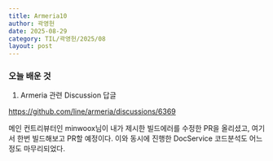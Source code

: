```yaml
---
title: Armeria10
author: 곽영헌
date: 2025-08-29
category: TIL/곽영헌/2025/08
layout: post
---
```


### 오늘 배운 것

1. Armeria 관련 Discussion 답글

https://github.com/line/armeria/discussions/6369

메인 컨트리뷰터인 minwoox님이 내가 제시한 빌드에러를 수정한 PR을 올리셨고, 여기서 한번 빌드해보고 PR할 예정이다.
이와 동시에 진행한 DocService 코드분석도 어느정도 마무리되었다.

